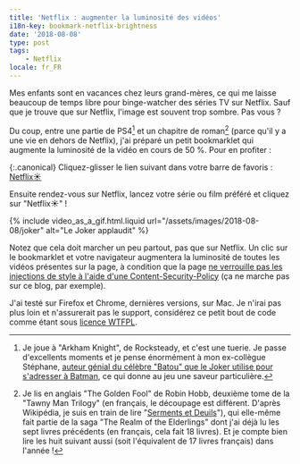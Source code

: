 ```yaml
---
title: 'Netflix : augmenter la luminosité des vidéos'
i18n-key: bookmark-netflix-brightness
date: '2018-08-08'
type: post
tags:
    - Netflix
locale: fr_FR
---
```


Mes enfants sont en vacances chez leurs grand-mères, ce qui me laisse beaucoup de temps libre pour binge-watcher des séries TV sur Netflix. Sauf que je trouve que sur Netflix, l'image est souvent trop sombre. Pas vous ?

<!-- more -->

Du coup, entre une partie de PS4[^ps4] et un chapitre de roman[^lire] (parce qu'il y a une vie en dehors de Netflix), j'ai préparé un petit bookmarklet qui augmente la luminosité de la vidéo en cours de 50 %. Pour en profiter :

[^ps4]: Je joue à "Arkham Knight", de Rocksteady, et c'est une tuerie. Je passe d'excellents moments et je pense énormément à mon ex-collègue Stéphane, [auteur génial du célèbre "Batou" que le Joker utilise pour s'adresser à Batman](https://nota-bene.org/Trois-jolis-souvenirs-de-traduction), ce qui donne au jeu une saveur particulière.
[^lire]: Je lis en anglais "The Golden Fool" de Robin Hobb, deuxième tome de la "Tawny Man Trilogy" (en français, le découpage est différent. D'après Wikipédia, je suis en train de lire "[Serments et Deuils](https://fr.wikipedia.org/wiki/Serments_et_Deuils)"), qui elle-même fait partie de la saga "The Realm of the Elderlings" dont j'ai déjà lu les sept livres précédents (en français, cela fait 18 livres). Et je compte bien lire les huit suivant aussi (soit l'équivalent de 17 livres français) dans l'année !

{:.canonical}
Cliquez-glisser le lien suivant dans votre barre de favoris : <!-- nomicrotypo --><a href="javascript:(function(){[...document.getElementsByTagName('video')].forEach(function(video){video.setAttribute('style',video.getAttribute('style')%7C%7C''+'filter: brightness(150%);');})})()" title="Increase Video Brightness">Netflix☀️</a><!-- endnomicrotypo -->

Ensuite rendez-vous sur Netflix, lancez votre série ou film préféré et cliquez sur "Netflix☀️" !

{% include video_as_a_gif.html.liquid
url="/assets/images/2018-08-08/joker"
alt="Le Joker applaudit"
%}

Notez que cela doit marcher un peu partout, pas que sur Netflix. Un clic sur le bookmarklet et votre navigateur augmentera la luminosité de toutes les vidéos présentes sur la page, à condition que la page [ne verrouille pas les injections de style à l'aide d'une Content-Security-Policy](https://blog.dareboost.com/fr/2016/08/content-security-policy-securiser-site-web-xss/) (ça ne marche pas sur ce blog, par exemple).

J'ai testé sur Firefox et Chrome, dernières versions, sur Mac. Je n'irai pas plus loin et n'assurerait pas le support, considérez ce petit bout de code comme étant sous [licence WTFPL](https://fr.wikipedia.org/wiki/WTFPL).
